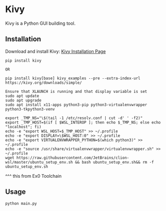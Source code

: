 # Kivy

Kivy is a Python GUI building tool.

## Installation

Download and install Kivy: [Kivy Installation Page](https://kivy.org/#download)

```
pip install kivy

OR

pip install kivy[base] kivy_examples --pre --extra-index-url https://kivy.org/downloads/simple/

Ensure that XLAUNCH is running and that display variable is set
sudo apt update
sudo apt upgrade
sudo apt install x11-apps python3-pip python3-virtualenvwrapper python3-tkpython3-venv

export _TMP_NS="\$(tail -1 /etc/resolv.conf | cut -d' ' -f2)"
export _TMP_HOST=$(if [ $WSL_INTEROP ]; then echo $_TMP_NS; else echo "localhost"; fi)
echo -e "export WSL_HOST=$_TMP_HOST" >> ~/.profile
echo -e "export DISPLAY=\$WSL_HOST:0" >> ~/.profile
echo -e "export VIRTUALENVWRAPPER_PYTHON=$(which python3)" >> ~/.profile
echo -e "source /usr/share/virtualenvwrapper/virtualenvwrapper.sh" >> ~/.profile
wget https://raw.githubusercontent.com/JetBrains/clion-wsl/master/ubuntu_setup_env.sh && bash ubuntu_setup_env.sh&& rm -f ubuntu_setup_env.sh 

```

^^^ this from Ex0 Toolchain

## Usage

```bash
python main.py
```
